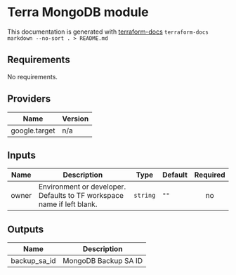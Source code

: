 # Terra MongoDB module

This documentation is generated with [terraform-docs](https://github.com/segmentio/terraform-docs)
`terraform-docs markdown --no-sort . > README.md`

## Requirements

No requirements.

## Providers

| Name | Version |
|------|---------|
| google.target | n/a |

## Inputs

| Name | Description | Type | Default | Required |
|------|-------------|------|---------|:--------:|
| owner | Environment or developer. Defaults to TF workspace name if left blank. | `string` | `""` | no |

## Outputs

| Name | Description |
|------|-------------|
| backup\_sa\_id | MongoDB Backup SA ID |

